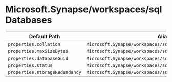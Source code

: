 # Microsoft.Synapse/workspaces/sqlDatabases

| Default Path | Alias |
|---|---|
| `properties.collation` | `Microsoft.Synapse/workspaces/sqlDatabases/collation` |
| `properties.maxSizeBytes` | `Microsoft.Synapse/workspaces/sqlDatabases/maxSizeBytes` |
| `properties.databaseGuid` | `Microsoft.Synapse/workspaces/sqlDatabases/databaseGuid` |
| `properties.status` | `Microsoft.Synapse/workspaces/sqlDatabases/status` |
| `properties.storageRedundancy` | `Microsoft.Synapse/workspaces/sqlDatabases/storageRedundancy` |

